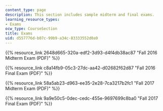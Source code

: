 ```yaml
---
content_type: page
description: This section includes sample midterm and final exams.
learning_resource_types:
- Exams
ocw_type: CourseSection
title: Exams
uid: d557776d-b07c-99b9-a34c-83333552d0a9
---
```


{{% resource_link 2648d665-320a-edf2-3d93-d4f4db38ac87 "Fall 2016 Midterm Exam (PDF)" %}}

{{% resource_link c8a14fb9-05c3-27dc-aa42-d02682f62d87 "Fall 2016 Final Exam (PDF)" %}}

{{% resource_link 58a5ab23-d963-ee35-2e28-7ca3217b2fc1 "Fall 2017 Midterm Exam (PDF)" %}}

{{% resource_link 9a9e50c5-0dec-cedc-455e-9697699c8ba0 "Fall 2017 Final Exam (PDF)" %}}